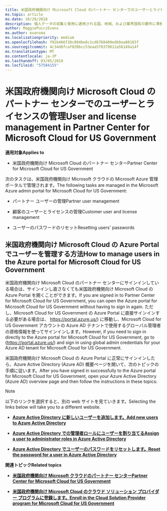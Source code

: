 ```yaml
---
title: 米国政府機関向け Microsoft Cloud のパートナー センターでのユーザーとライセンスの管理 | 米国政府機関向け Microsoft Cloud のパートナー センター
ms.topic: article
ms.date: 10/29/2018
description: 個人データの収集と使用に適用される国、地域、および業界固有の要件に準拠するためのユーザー管理機能が、米国政府機関向け Microsoft Cloud のパートナー センターでは利用できません。 代わりに、米国政府機関向け Microsoft Cloud の Azure Portal でユーザーを追加および管理します。
author: MaggiePucciEvans
ms.author: evansma
ms.localizationpriority: medium
ms.openlocfilehash: f92b466f20c894be8c1cd6768409edb9aa80103f
ms.sourcegitcommit: 4c34d6fcaf020bcc53eaa5f0379011a56149a14f
ms.translationtype: MT
ms.contentlocale: ja-JP
ms.lasthandoff: 03/05/2019
ms.locfileid: "57584155"
---
```

# <a name="user-and-license-management-in-partner-center-for-microsoft-cloud-for-us-government"></a><span data-ttu-id="4011a-104">米国政府機関向け Microsoft Cloud のパートナー センターでのユーザーとライセンスの管理</span><span class="sxs-lookup"><span data-stu-id="4011a-104">User and license management in Partner Center for Microsoft Cloud for US Government</span></span>

<span data-ttu-id="4011a-105">**適用対象**</span><span class="sxs-lookup"><span data-stu-id="4011a-105">**Applies to**</span></span>

-  <span data-ttu-id="4011a-106">米国政府機関向け Microsoft Cloud のパートナー センター</span><span class="sxs-lookup"><span data-stu-id="4011a-106">Partner Center for Microsoft Cloud for US Government</span></span>

<span data-ttu-id="4011a-107">次のタスクは、米国政府機関向け Microsoft クラウドの Microsoft Azure 管理ポータルで管理されます。</span><span class="sxs-lookup"><span data-stu-id="4011a-107">The following tasks are managed in the Microsoft Azure admin portal for Microsoft Cloud for US Government:</span></span>

- <span data-ttu-id="4011a-108">パートナー ユーザーの管理</span><span class="sxs-lookup"><span data-stu-id="4011a-108">Partner user management</span></span>

- <span data-ttu-id="4011a-109">顧客のユーザーとライセンスの管理</span><span class="sxs-lookup"><span data-stu-id="4011a-109">Customer user and license management</span></span>

- <span data-ttu-id="4011a-110">ユーザーのパスワードのリセット</span><span class="sxs-lookup"><span data-stu-id="4011a-110">Resetting users' passwords</span></span>


## <a name="how-to-manage-users-in-the-azure-portal-for-microsoft-cloud-for-us-government"></a><span data-ttu-id="4011a-111">米国政府機関向け Microsoft Cloud の Azure Portal でユーザーを管理する方法</span><span class="sxs-lookup"><span data-stu-id="4011a-111">How to manage users in the Azure portal for Microsoft Cloud for US Government</span></span>

<span data-ttu-id="4011a-112">米国政府機関向け Microsoft Cloud のパートナー センターにサインインしている場合は、サインインし直さなくても米国政府機関向け Microsoft Cloud の Azure Portal を開くことができます。</span><span class="sxs-lookup"><span data-stu-id="4011a-112">If you are signed in to Partner Center for Microsoft Cloud for US Government, you can open the Azure portal for Microsoft Cloud for US Government without having to sign in again.</span></span> <span data-ttu-id="4011a-113">ただし、Microsoft Cloud for US Government の Azure Portal に直接サインインする必要がある場合は、 https://portal.azure.us/) に移動し、Microsoft Cloud for US Government アカウントの Azure AD テナントで使用するグローバル管理者の資格情報を使ってサインインします。</span><span class="sxs-lookup"><span data-stu-id="4011a-113">However, if you need to sign in directly to the Azure portal for Microsoft Cloud for US Government, go to (https://portal.azure.us/) and sign in using global admin credentials for your Azure AD tenant for Microsoft Cloud for US Government.</span></span>

<span data-ttu-id="4011a-114">米国政府機関向け Microsoft Cloud の Azure Portal に正常にサインインしたら、Azure Active Directory (Azure AD) 概要ページを開いて、次のトピックの手順に従います。</span><span class="sxs-lookup"><span data-stu-id="4011a-114">After you have signed in successfully to the Azure portal for Microsoft Cloud for US Government, open your Azure Active Directory (Azure AD) overview page and then follow the instructions in these topics:</span></span>

> [!NOTE]  
> <span data-ttu-id="4011a-115">以下のリンクを選択すると、別の web サイトを見ていきます。</span><span class="sxs-lookup"><span data-stu-id="4011a-115">Selecting the links below will take you to a different website.</span></span> 

-  [<span data-ttu-id="4011a-116">**Azure Active Directory に新しいユーザーを追加します。**</span><span class="sxs-lookup"><span data-stu-id="4011a-116">**Add new users to Azure Active Directory**</span></span>](https://docs.microsoft.com/azure/active-directory/active-directory-users-create-azure-portal)

-  [<span data-ttu-id="4011a-117">**Azure Active Directory での管理者ロールにユーザーを割り当てる**</span><span class="sxs-lookup"><span data-stu-id="4011a-117">**Assign a user to administrator roles in Azure Active Directory**</span></span>](https://docs.microsoft.com/azure/active-directory/active-directory-users-assign-role-azure-portal)

-  [<span data-ttu-id="4011a-118">**Azure Active Directory でユーザーのパスワードをリセットします。**</span><span class="sxs-lookup"><span data-stu-id="4011a-118">**Reset the password for a user in Azure Active Directory**</span></span>](https://docs.microsoft.com/azure/active-directory/active-directory-users-reset-password-azure-portal)

<span data-ttu-id="4011a-119">**関連トピック**</span><span class="sxs-lookup"><span data-stu-id="4011a-119">**Related topics**</span></span>

-  [<span data-ttu-id="4011a-120">**米国政府機関向け Microsoft クラウドのパートナー センター**</span><span class="sxs-lookup"><span data-stu-id="4011a-120">**Partner Center for Microsoft Cloud for US Government**</span></span>](partner-center-for-microsoft-us-govt-cloud.md)

-  [<span data-ttu-id="4011a-121">**米国政府機関向け Microsoft Cloud のクラウド ソリューション プロバイダー プログラムに登録します。**</span><span class="sxs-lookup"><span data-stu-id="4011a-121">**Enroll in the Cloud Solution Provider program for Microsoft Cloud for US Government**</span></span>](enroll-in-csp-for-microsoft-us-govt-cloud.md)
